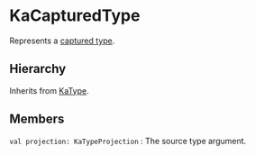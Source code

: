 # KaCapturedType

Represents a [captured type](https://kotlinlang.org/spec/type-system.html#type-capturing).

## Hierarchy

Inherits from [KaType](KaType.md).

## Members

`val projection: KaTypeProjection`
: The source type argument.